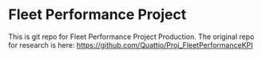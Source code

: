# Fleet Performance Project

This is git repo for Fleet Performance Project Production.
The original repo for research is here: https://github.com/Quattio/Proj_FleetPerformanceKPI

